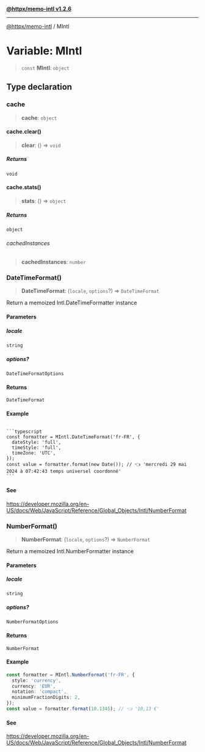 [**@httpx/memo-intl v1.2.6**](../README.md)

***

[@httpx/memo-intl](../README.md) / MIntl

# Variable: MIntl

> `const` **MIntl**: `object`

## Type declaration

### cache

> **cache**: `object`

#### cache.clear()

> **clear**: () => `void`

##### Returns

`void`

#### cache.stats()

> **stats**: () => `object`

##### Returns

`object`

###### cachedInstances

> **cachedInstances**: `number`

### DateTimeFormat()

> **DateTimeFormat**: (`locale`, `options`?) => `DateTimeFormat`

Return a memoized Intl.DateTimeFormatter instance

#### Parameters

##### locale

`string`

##### options?

`DateTimeFormatOptions`

#### Returns

`DateTimeFormat`

#### Example

<code>
```typescript
const formatter = MIntl.DateTimeFormat('fr-FR', {
  dateStyle: 'full',
  timeStyle: 'full',
  timeZone: 'UTC',
});
const value = formatter.format(new Date()); // 👈 'mercredi 29 mai 2024 à 07:42:43 temps universel coordonné'
```
</code>

#### See

https://developer.mozilla.org/en-US/docs/Web/JavaScript/Reference/Global_Objects/Intl/NumberFormat

### NumberFormat()

> **NumberFormat**: (`locale`, `options`?) => `NumberFormat`

Return a memoized Intl.NumberFormatter instance

#### Parameters

##### locale

`string`

##### options?

`NumberFormatOptions`

#### Returns

`NumberFormat`

#### Example

```typescript
const formatter = MIntl.NumberFormat('fr-FR', {
  style: 'currency',
  currency: 'EUR',
  notation: 'compact',
  minimumFractionDigits: 2,
});
const value = formatter.format(10.1345); // 👈 '10,13 €'
```

#### See

https://developer.mozilla.org/en-US/docs/Web/JavaScript/Reference/Global_Objects/Intl/NumberFormat
